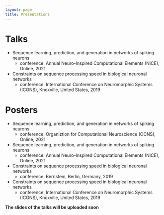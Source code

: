 ```yaml
---
layout: page
title: Presentations
---
```


# Talks

* Sequence learning, prediction, and generation in networks of spiking neurons
  * conference: Annual Neuro-Inspired Computational Elements (NICE), Online, 2021
* Constraints on sequence processing speed in biological neuronal networks
  * conference: International Conference on Neuromorphic Systems (ICONS), Knoxville, United States, 2019

# Posters

* Sequence learning, prediction, and generation in networks of spiking neurons
  * conference: Organiztion for Computational Neuroscience (OCNS), Online, 2021
* Sequence learning, prediction, and generation in networks of spiking neurons
  * conference: Annual Neuro-Inspired Computational Elements (NICE), Online, 2021
* Constraints on sequence processing speed in biological neuronal networks
  * conference: Bernstein, Berlin, Germany, 2019
* Constraints on sequence processing speed in biological neuronal networks
  * conference: International Conference on Neuromorphic Systems (ICONS), Knoxville, United States, 2019

**The slides of the talks will be uploaded soon**
